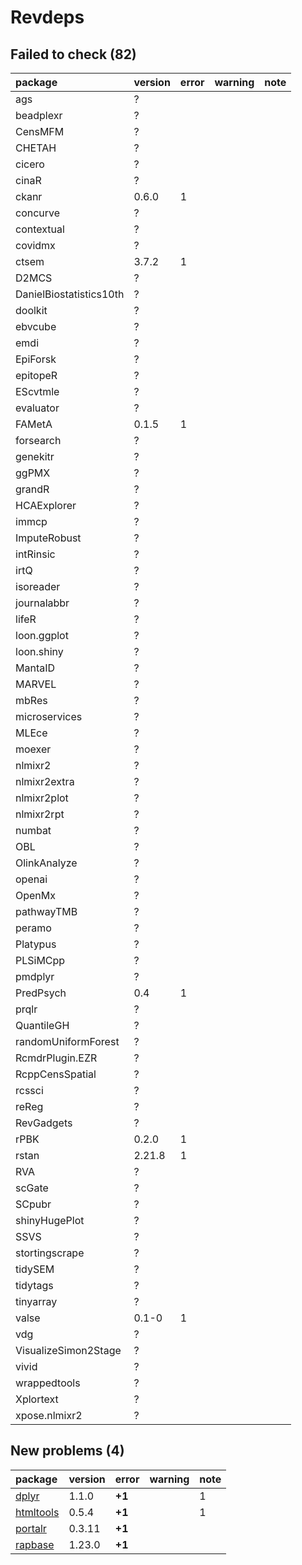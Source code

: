 # Revdeps

## Failed to check (82)

|package                 |version |error |warning |note |
|:-----------------------|:-------|:-----|:-------|:----|
|ags                     |?       |      |        |     |
|beadplexr               |?       |      |        |     |
|CensMFM                 |?       |      |        |     |
|CHETAH                  |?       |      |        |     |
|cicero                  |?       |      |        |     |
|cinaR                   |?       |      |        |     |
|ckanr                   |0.6.0   |1     |        |     |
|concurve                |?       |      |        |     |
|contextual              |?       |      |        |     |
|covidmx                 |?       |      |        |     |
|ctsem                   |3.7.2   |1     |        |     |
|D2MCS                   |?       |      |        |     |
|DanielBiostatistics10th |?       |      |        |     |
|doolkit                 |?       |      |        |     |
|ebvcube                 |?       |      |        |     |
|emdi                    |?       |      |        |     |
|EpiForsk                |?       |      |        |     |
|epitopeR                |?       |      |        |     |
|EScvtmle                |?       |      |        |     |
|evaluator               |?       |      |        |     |
|FAMetA                  |0.1.5   |1     |        |     |
|forsearch               |?       |      |        |     |
|genekitr                |?       |      |        |     |
|ggPMX                   |?       |      |        |     |
|grandR                  |?       |      |        |     |
|HCAExplorer             |?       |      |        |     |
|immcp                   |?       |      |        |     |
|ImputeRobust            |?       |      |        |     |
|intRinsic               |?       |      |        |     |
|irtQ                    |?       |      |        |     |
|isoreader               |?       |      |        |     |
|journalabbr             |?       |      |        |     |
|lifeR                   |?       |      |        |     |
|loon.ggplot             |?       |      |        |     |
|loon.shiny              |?       |      |        |     |
|MantaID                 |?       |      |        |     |
|MARVEL                  |?       |      |        |     |
|mbRes                   |?       |      |        |     |
|microservices           |?       |      |        |     |
|MLEce                   |?       |      |        |     |
|moexer                  |?       |      |        |     |
|nlmixr2                 |?       |      |        |     |
|nlmixr2extra            |?       |      |        |     |
|nlmixr2plot             |?       |      |        |     |
|nlmixr2rpt              |?       |      |        |     |
|numbat                  |?       |      |        |     |
|OBL                     |?       |      |        |     |
|OlinkAnalyze            |?       |      |        |     |
|openai                  |?       |      |        |     |
|OpenMx                  |?       |      |        |     |
|pathwayTMB              |?       |      |        |     |
|peramo                  |?       |      |        |     |
|Platypus                |?       |      |        |     |
|PLSiMCpp                |?       |      |        |     |
|pmdplyr                 |?       |      |        |     |
|PredPsych               |0.4     |1     |        |     |
|prqlr                   |?       |      |        |     |
|QuantileGH              |?       |      |        |     |
|randomUniformForest     |?       |      |        |     |
|RcmdrPlugin.EZR         |?       |      |        |     |
|RcppCensSpatial         |?       |      |        |     |
|rcssci                  |?       |      |        |     |
|reReg                   |?       |      |        |     |
|RevGadgets              |?       |      |        |     |
|rPBK                    |0.2.0   |1     |        |     |
|rstan                   |2.21.8  |1     |        |     |
|RVA                     |?       |      |        |     |
|scGate                  |?       |      |        |     |
|SCpubr                  |?       |      |        |     |
|shinyHugePlot           |?       |      |        |     |
|SSVS                    |?       |      |        |     |
|stortingscrape          |?       |      |        |     |
|tidySEM                 |?       |      |        |     |
|tidytags                |?       |      |        |     |
|tinyarray               |?       |      |        |     |
|valse                   |0.1-0   |1     |        |     |
|vdg                     |?       |      |        |     |
|VisualizeSimon2Stage    |?       |      |        |     |
|vivid                   |?       |      |        |     |
|wrappedtools            |?       |      |        |     |
|Xplortext               |?       |      |        |     |
|xpose.nlmixr2           |?       |      |        |     |

## New problems (4)

|package   |version |error  |warning |note |
|:---------|:-------|:------|:-------|:----|
|[dplyr](problems.md#dplyr)|1.1.0   |__+1__ |        |1    |
|[htmltools](problems.md#htmltools)|0.5.4   |__+1__ |        |1    |
|[portalr](problems.md#portalr)|0.3.11  |__+1__ |        |     |
|[rapbase](problems.md#rapbase)|1.23.0  |__+1__ |        |     |

